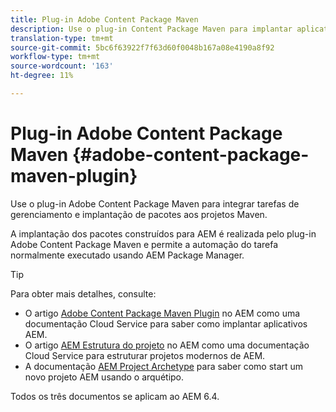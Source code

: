 ```yaml
---
title: Plug-in Adobe Content Package Maven
description: Use o plug-in Content Package Maven para implantar aplicativos AEM
translation-type: tm+mt
source-git-commit: 5bc6f63922f7f63d60f0048b167a08e4190a8f92
workflow-type: tm+mt
source-wordcount: '163'
ht-degree: 11%

---
```



# Plug-in Adobe Content Package Maven {#adobe-content-package-maven-plugin}

Use o plug-in Adobe Content Package Maven para integrar tarefas de gerenciamento e implantação de pacotes aos projetos Maven.

A implantação dos pacotes construídos para AEM é realizada pelo plug-in Adobe Content Package Maven e permite a automação do tarefa normalmente executado usando AEM Package Manager.

>[!TIP]
>
>Para obter mais detalhes, consulte:
>
>* O artigo [Adobe Content Package Maven Plugin](https://experienceleague.adobe.com/docs/experience-manager-cloud-service/implementing/developer-tools/maven-plugin.html?lang=en#developer-tools) no AEM como uma documentação Cloud Service para saber como implantar aplicativos AEM.
>* O artigo [AEM Estrutura do projeto](https://docs.adobe.com/content/help/pt-BR/experience-manager-cloud-service/implementing/developing/aem-project-content-package-structure.translate.html) no AEM como uma documentação Cloud Service para estruturar projetos modernos de AEM.
>* A documentação [AEM Project Archetype](https://docs.adobe.com/content/help/pt-BR/experience-manager-core-components/using/developing/archetype/overview.html) para saber como start um novo projeto AEM usando o arquétipo.

>
>
Todos os três documentos se aplicam ao AEM 6.4.

